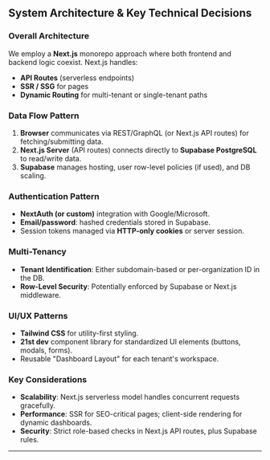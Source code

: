 ## System Architecture & Key Technical Decisions

### Overall Architecture
We employ a **Next.js** monorepo approach where both frontend and backend logic coexist. Next.js handles:
- **API Routes** (serverless endpoints)  
- **SSR / SSG** for pages  
- **Dynamic Routing** for multi-tenant or single-tenant paths  

### Data Flow Pattern
1. **Browser** communicates via REST/GraphQL (or Next.js API routes) for fetching/submitting data.  
2. **Next.js Server** (API routes) connects directly to **Supabase PostgreSQL** to read/write data.  
3. **Supabase** manages hosting, user row-level policies (if used), and DB scaling.  

### Authentication Pattern
- **NextAuth (or custom)** integration with Google/Microsoft.  
- **Email/password**: hashed credentials stored in Supabase.  
- Session tokens managed via **HTTP-only cookies** or server session.  

### Multi-Tenancy
- **Tenant Identification**: Either subdomain-based or per-organization ID in the DB.  
- **Row-Level Security**: Potentially enforced by Supabase or Next.js middleware.  

### UI/UX Patterns
- **Tailwind CSS** for utility-first styling.  
- **21st dev** component library for standardized UI elements (buttons, modals, forms).  
- Reusable "Dashboard Layout" for each tenant's workspace.

### Key Considerations
- **Scalability**: Next.js serverless model handles concurrent requests gracefully.  
- **Performance**: SSR for SEO-critical pages; client-side rendering for dynamic dashboards.  
- **Security**: Strict role-based checks in Next.js API routes, plus Supabase rules.

---
